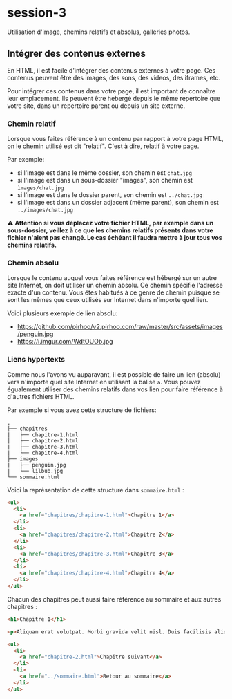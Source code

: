 # session-3

Utilisation d'image, chemins relatifs et absolus, galleries photos.

## Intégrer des contenus externes

En HTML, il est facile d'intégrer des contenus externes à votre page.
Ces contenus peuvent être des images, des sons, des videos, des iframes, etc.

Pour intégrer ces contenus dans votre page, il est important de connaître leur emplacement.
Ils peuvent être hebergé depuis le même repertoire que votre site, dans un repertoire
 parent ou depuis un site externe.

### Chemin relatif

Lorsque vous faites référence à un contenu par rapport à votre page HTML,
on le chemin utilisé est dit "relatif". C'est à dire, relatif à votre page.

Par exemple:

* si l'image est dans le même dossier, son chemin est `chat.jpg`
* si l'image est dans un sous-dossier "images", son chemin est `ìmages/chat.jpg`
* si l'image est dans le dossier parent, son chemin est `../chat.jpg`
* si l'image est dans un dossier adjacent (même parent), son chemin est `../images/chat.jpg`

**:warning: Attention si vous déplacez votre fichier HTML, par exemple dans un sous-dossier,
veillez à ce que les chemins relatifs présents dans votre fichier n'aient pas changé.
Le cas échéant il faudra mettre à jour tous vos chemins relatifs.**

### Chemin absolu

Lorsque le contenu auquel vous faites référence est hébergé sur un autre site Internet,
on doit utiliser un chemin absolu. Ce chemin spécifie l'adresse exacte d'un contenu.
Vous êtes habitués à ce genre de chemin puisque se sont les mêmes que ceux utilisés
sur Internet dans n'importe quel lien.

Voici plusieurs exemple de lien absolu:

* https://github.com/pirhoo/v2.pirhoo.com/raw/master/src/assets/images/penguin.jpg
* https://i.imgur.com/WdtOUOb.jpg

### Liens hypertexts

Comme nous l'avons vu auparavant, il est possible de faire un lien (absolu) vers
n'importe quel site Internet en utilisant la balise `a`. Vous pouvez égualement
utiliser des chemins relatifs dans vos lien pour faire référence à d'autres
fichiers HTML.

Par exemple si vous avez cette structure de fichiers:

```
.
├── chapitres
|   ├── chapitre-1.html
|   ├── chapitre-2.html
|   ├── chapitre-3.html
|   └── chapitre-4.html
├── images
|   ├── penguin.jpg
|   └── lilbub.jpg
└── sommaire.html
```

Voici la représentation de cette structure dans `sommaire.html` :

```html
<ul>
  <li>
    <a href="chapitres/chapitre-1.html">Chapitre 1</a>
  </li>
  <li>
    <a href="chapitres/chapitre-2.html">Chapitre 2</a>
  </li>
  <li>
    <a href="chapitres/chapitre-3.html">Chapitre 3</a>
  </li>
  <li>
    <a href="chapitres/chapitre-4.html">Chapitre 4</a>
  </li>
</ul>
```

Chacun des chapitres peut aussi faire référence au sommaire et aux autres chapitres :

```html
<h1>Chapitre 1</h1>

<p>Aliquam erat volutpat. Morbi gravida velit nisl. Duis facilisis aliquam nisi, ut auctor metus. Curabitur ex diam, mollis at odio sit amet, posuere hendrerit massa. Cras mi nisl, gravida quis orci sed, consequat sagittis est. Mauris ante magna, sagittis sit amet maximus nec, accumsan non urna. Aenean eget ipsum pretium, pretium tortor non, aliquet elit. Phasellus tempor quam ante, id scelerisque felis commodo et. Nulla vehicula sodales sapien vel scelerisque. Duis vestibulum a lacus in euismod. Etiam tincidunt elementum mattis. Nulla iaculis pellentesque consectetur.</p>

<ul>
  <li>
    <a href="chapitre-2.html">Chapitre suivant</a>
  </li>
  <li>
    <a href="../sommaire.html">Retour au sommaire</a>
  </li>
</ul>
```
